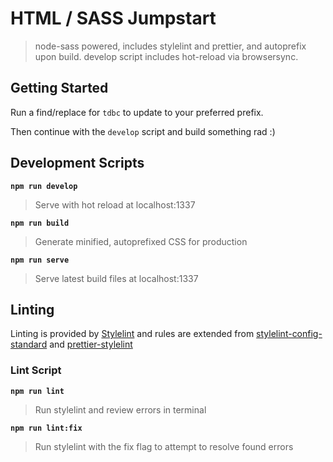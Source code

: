 # HTML / SASS Jumpstart

> node-sass powered, includes stylelint and prettier, and autoprefix upon build. develop script includes hot-reload via browsersync.

## Getting Started

Run a find/replace for `tdbc` to update to your preferred prefix.

Then continue with the `develop` script and build something rad :)

## Development Scripts

**`npm run develop`**

> Serve with hot reload at localhost:1337

**`npm run build`**

> Generate minified, autoprefixed CSS for production

**`npm run serve`**

> Serve latest build files at localhost:1337

## Linting

Linting is provided by [Stylelint](https://stylelint.io/) and rules are extended from [stylelint-config-standard](https://github.com/stylelint/stylelint-config-standard) and [prettier-stylelint](https://github.com/hugomrdias/prettier-stylelint)

### Lint Script

**`npm run lint`**

> Run stylelint and review errors in terminal

**`npm run lint:fix`**

> Run stylelint with the fix flag to attempt to resolve found errors

